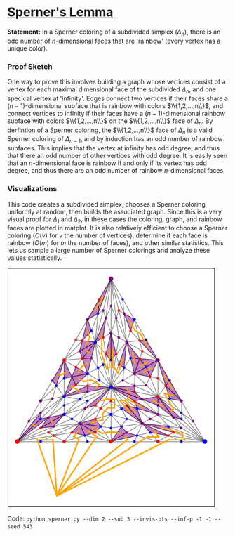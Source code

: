 # [Sperner's Lemma](https://en.wikipedia.org/wiki/Sperner%27s_lemma)
**Statement:** In a Sperner coloring of a subdivided simplex ($\Delta_n$), there is an odd number of $n$-dimensional faces that are 'rainbow' (every vertex has a unique color).

### Proof Sketch
One way to prove this involves building a graph whose vertices consist of a vertex for each maximal dimensional face of the subdivided $\Delta_n$, and one specical vertex at 'infinity'.
Edges connect two vertices if their faces share a $(n-1)$-dimensional subface that is rainbow with colors $\\{1,2,...,n\\}$,
  and connect vertices to infinity if their faces have a $(n-1)$-dimensional rainbow subface with colors $\\{1,2,...,n\\}$ on the $\\{1,2,...,n\\}$ face of $\Delta_n$.
By derfintion of a Sperner coloring, the $\\{1,2,...,n\\}$ face of $\Delta_n$ is a valid Sperner coloring of $\Delta_{n-1}$, and by induction has an odd number of rainbow subfaces.
This implies that the vertex at infinity has odd degree, and thus that there an odd number of other vertices with odd degree.
It is easily seen that an $n$-dimensional face is rainbow if and only if its vertex has odd degree, and thus there are an odd number of rainbow $n$-dimensional faces.

### Visualizations
This code creates a subdivided simplex, chooses a Sperner coloring uniformly at random, then builds the associated graph.
Since this is a very visual proof for $\Delta_1$ and $\Delta_2$, in these cases the coloring, graph, and rainbow faces are plotted in matplot.
It is also relatively efficient to choose a Sperner coloring ($O(v)$ for $v$ the number of vertices), determine if each face is rainbow ($O(m)$ for $m$ the number of faces), and other similar statistics.
This lets us sample a large number of Sperner colorings and analyze these values statistically.


![](https://github.com/pranavraj575/sperners_lemon/blob/main/img/sample_2_simplex.png)

Code: `python sperner.py --dim 2 --sub 3 --invis-pts --inf-p -1 -1 --seed 543`
